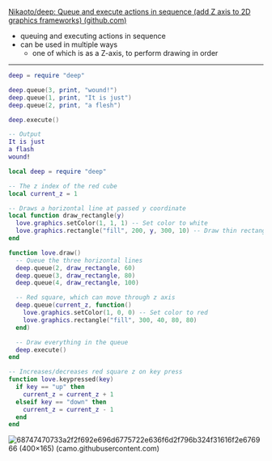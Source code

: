 [Nikaoto/deep: Queue and execute actions in sequence (add Z axis to 2D graphics frameworks) (github.com)](https://github.com/Nikaoto/deep)
* queuing and executing actions in sequence
* can be used in multiple ways
	* one of which is as a Z-axis, to perform drawing in order
___

```lua
deep = require "deep"

deep.queue(3, print, "wound!")
deep.queue(1, print, "It is just")
deep.queue(2, print, "a flesh")

deep.execute()

-- Output
It is just
a flash
wound!
```

```lua
local deep = require "deep"

-- The z index of the red cube
local current_z = 1

-- Draws a horizontal line at passed y coordinate
local function draw_rectangle(y)
  love.graphics.setColor(1, 1, 1) -- Set color to white
  love.graphics.rectangle("fill", 200, y, 300, 10) -- Draw thin rectangle
end

function love.draw()
  -- Queue the three horizontal lines
  deep.queue(2, draw_rectangle, 60)
  deep.queue(3, draw_rectangle, 80)
  deep.queue(4, draw_rectangle, 100)

  -- Red square, which can move through z axis
  deep.queue(current_z, function()
    love.graphics.setColor(1, 0, 0) -- Set color to red
    love.graphics.rectangle("fill", 300, 40, 80, 80)
  end)

  -- Draw everything in the queue
  deep.execute()
end

-- Increases/decreases red square z on key press
function love.keypressed(key)
  if key == "up" then
    current_z = current_z + 1
  elseif key == "down" then
    current_z = current_z - 1
  end
end
```

![68747470733a2f2f692e696d6775722e636f6d2f796b324f31616f2e676966 (400×165) (camo.githubusercontent.com)](https://camo.githubusercontent.com/ca9fc4315a61c17885e6bd5aac4f85bc8c20eba0f3c92eab22b76b924701dbae/68747470733a2f2f692e696d6775722e636f6d2f796b324f31616f2e676966)
